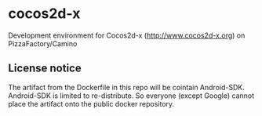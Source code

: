 # cocos2d-x
Development environment for Cocos2d-x (http://www.cocos2d-x.org) on PizzaFactory/Camino

## License notice

The artifact from the Dockerfile in this repo will be cointain Android-SDK.
Android-SDK is limited to re-distribute. So everyone (except Google) cannot place the artifact onto the public docker repository.
